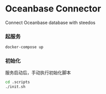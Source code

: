 # Oceanbase Connector

Connect Oceanbase database with steedos

### 起服务

```bash
docker-compose up

```

### 初始化

服务启动后，手动执行初始化脚本
```bash
cd .scripts
./init.sh

```